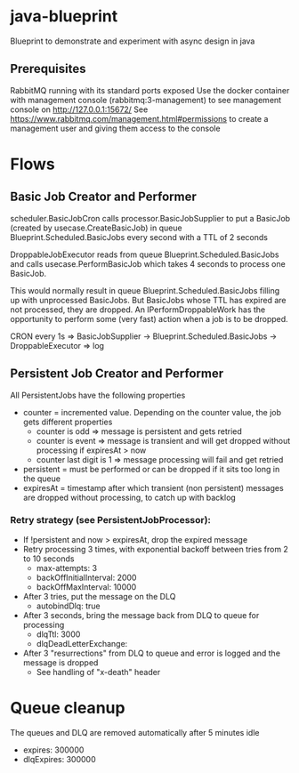 # java-blueprint
Blueprint to demonstrate and experiment with async design in java

## Prerequisites

RabbitMQ running with its standard ports exposed
Use the docker container with management console (rabbitmq:3-management) to see management console on http://127.0.0.1:15672/
See https://www.rabbitmq.com/management.html#permissions to create a management user and giving them access to the console

# Flows
## Basic Job Creator and Performer

scheduler.BasicJobCron calls processor.BasicJobSupplier to put a BasicJob (created by usecase.CreateBasicJob) in queue Blueprint.Scheduled.BasicJobs every second with a TTL of 2 seconds

DroppableJobExecutor<BasicJob> reads from queue Blueprint.Scheduled.BasicJobs and calls usecase.PerformBasicJob which takes 4 seconds to process one BasicJob.

This would normally result in queue Blueprint.Scheduled.BasicJobs filling up with unprocessed BasicJobs. But BasicJobs whose TTL has expired are not processed, they are dropped. An IPerformDroppableWork has the opportunity to perform some (very fast) action when a job is to be dropped. 

CRON every 1s => BasicJobSupplier -> Blueprint.Scheduled.BasicJobs -> DroppableExecutor<BasicJob> => log

## Persistent Job Creator and Performer

All PersistentJobs have the following properties
* counter = incremented value. Depending on the counter value, the job gets different properties
    - counter is odd => message is persistent and gets retried
    - counter is event => message is transient and will get dropped without processing if expiresAt > now
    - counter last digit is 1 => message processing will fail and get retried
* persistent = must be performed or can be dropped if it sits too long in the queue
* expiresAt = timestamp after which transient (non persistent) messages are dropped without processing, to catch up with backlog

### Retry strategy (see PersistentJobProcessor):

* If !persistent and now > expiresAt, drop the expired message
* Retry processing 3 times, with exponential backoff between tries from 2 to 10 seconds
    * max-attempts: 3
    * backOffInitialInterval: 2000
    * backOffMaxInterval: 10000
* After 3 tries, put the message on the DLQ
    * autobindDlq: true 
* After 3 seconds, bring the message back from DLQ to queue for processing
    * dlqTtl: 3000 
    * dlqDeadLetterExchange:
* After 3 "resurrections" from DLQ to queue and error is logged and the message is dropped
    * See handling of "x-death" header  

# Queue cleanup

The queues and DLQ are removed automatically after 5 minutes idle
* expires: 300000
* dlqExpires: 300000